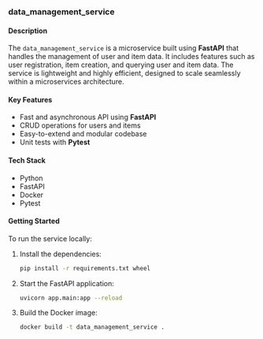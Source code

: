 ### **data_management_service**

#### Description

The `data_management_service` is a microservice built using **FastAPI** that handles the management of user and item data. It includes features such as user registration, item creation, and querying user and item data. The service is lightweight and highly efficient, designed to scale seamlessly within a microservices architecture.

#### Key Features

- Fast and asynchronous API using **FastAPI**
- CRUD operations for users and items
- Easy-to-extend and modular codebase
- Unit tests with **Pytest**

#### Tech Stack

- Python
- FastAPI
- Docker
- Pytest

#### Getting Started

To run the service locally:

1. Install the dependencies:
   ```bash
   pip install -r requirements.txt wheel
   ```
2. Start the FastAPI application:
   ```bash
   uvicorn app.main:app --reload
   ```
3. Build the Docker image:
   ```bash
   docker build -t data_management_service .
   ```
